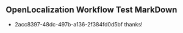 ## OpenLocalization Workflow Test MarkDown
* 2acc8397-48dc-497b-a136-2f384fd0d5bf 
thanks!<!--HONumber=Mar16_HO4-->
